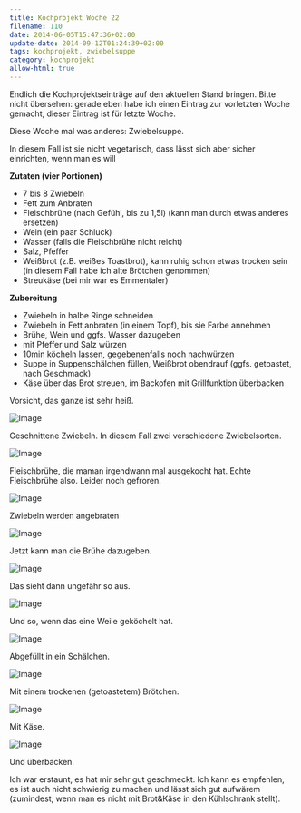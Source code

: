 ```yaml
---
title: Kochprojekt Woche 22
filename: 110
date: 2014-06-05T15:47:36+02:00
update-date: 2014-09-12T01:24:39+02:00
tags: kochprojekt, zwiebelsuppe
category: kochprojekt
allow-html: true
---
```


<p>Endlich die Kochprojektseinträge auf den aktuellen Stand bringen. Bitte nicht übersehen: gerade eben habe ich einen Eintrag zur vorletzten Woche gemacht, dieser Eintrag ist für letzte Woche.</p>

<p>Diese Woche mal was anderes: Zwiebelsuppe.</p>

<p>In diesem Fall ist sie nicht vegetarisch, dass lässt sich aber sicher einrichten, wenn man es will</p>

<p><strong>Zutaten (vier Portionen)</strong></p>

<ul>
<li>7 bis 8 Zwiebeln</li>

<li>Fett zum Anbraten</li>

<li>Fleischbrühe (nach Gefühl, bis zu 1,5l) (kann man durch etwas anderes ersetzen)</li>

<li>Wein (ein paar Schluck)</li>

<li>Wasser (falls die Fleischbrühe nicht reicht)</li>

<li>Salz, Pfeffer</li>

<li>Weißbrot (z.B. weißes Toastbrot), kann ruhig schon etwas trocken sein (in diesem Fall habe ich alte Brötchen genommen)</li>

<li>Streukäse (bei mir war es Emmentaler)</li>
</ul>

<p><strong>Zubereitung</strong></p>

<ul>
<li>Zwiebeln in halbe Ringe schneiden</li>

<li>Zwiebeln in Fett anbraten (in einem Topf), bis sie Farbe annehmen</li>

<li>Brühe, Wein und ggfs. Wasser dazugeben</li>

<li>mit Pfeffer und Salz würzen</li>

<li>10min köcheln lassen, gegebenenfalls noch nachwürzen</li>

<li>Suppe in Suppenschälchen füllen, Weißbrot obendrauf (ggfs. getoastet, nach Geschmack)</li>

<li>Käse über das Brot streuen, im Backofen mit Grillfunktion überbacken</li>
</ul>

<p>Vorsicht, das ganze ist sehr heiß.</p>

<p><img src="/hosted_files/213/download" alt="Image"></p>

<p>Geschnittene Zwiebeln. In diesem Fall zwei verschiedene Zwiebelsorten.</p>

<p><img src="/hosted_files/214/download" alt="Image"></p>

<p>Fleischbrühe, die maman irgendwann mal ausgekocht hat. Echte Fleischbrühe also. Leider noch gefroren.</p>

<p><img src="/hosted_files/215/download" alt="Image"></p>

<p>Zwiebeln werden angebraten</p>

<p><img src="/hosted_files/216/download" alt="Image"></p>

<p>Jetzt kann man die Brühe dazugeben.</p>

<p><img src="/hosted_files/217/download" alt="Image"></p>

<p>Das sieht dann ungefähr so aus.</p>

<p><img src="/hosted_files/218/download" alt="Image"></p>

<p>Und so, wenn das eine Weile geköchelt hat.</p>

<p><img src="/hosted_files/219/download" alt="Image"></p>

<p>Abgefüllt in ein Schälchen.</p>

<p><img src="/hosted_files/220/download" alt="Image"></p>

<p>Mit einem trockenen (getoastetem) Brötchen.</p>

<p><img src="/hosted_files/221/download" alt="Image"></p>

<p>Mit Käse.</p>

<p><img src="/hosted_files/222/download" alt="Image"></p>

<p>Und überbacken.</p>

<p>Ich war erstaunt, es hat mir sehr gut geschmeckt. Ich kann es empfehlen, es ist auch nicht schwierig zu machen und lässt sich gut aufwärem (zumindest, wenn man es nicht mit Brot&amp;Käse in den Kühlschrank stellt).</p>


